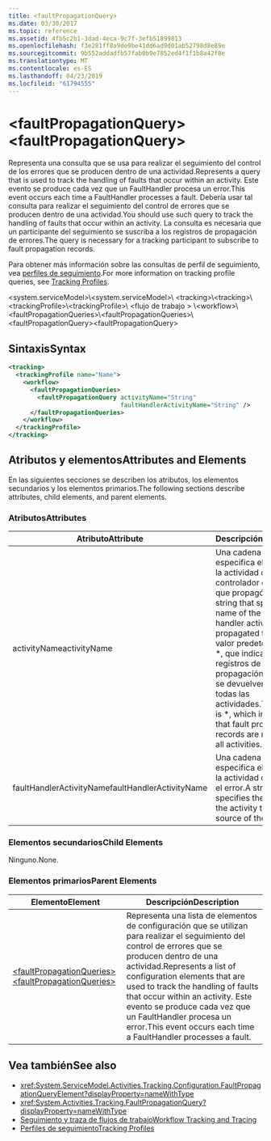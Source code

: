 ```yaml
---
title: <faultPropagationQuery>
ms.date: 03/30/2017
ms.topic: reference
ms.assetid: 4fb5c2b1-3dad-4eca-9c7f-3efb51899813
ms.openlocfilehash: f3e281ff8a9de9be41dd6ad9d01ab52798d8e89e
ms.sourcegitcommit: 9b552addadfb57fab0b9e7852ed4f1f1b8a42f8e
ms.translationtype: MT
ms.contentlocale: es-ES
ms.lasthandoff: 04/23/2019
ms.locfileid: "61794555"
---
```

# <a name="faultpropagationquery"></a><span data-ttu-id="81b3e-101">\<faultPropagationQuery></span><span class="sxs-lookup"><span data-stu-id="81b3e-101">\<faultPropagationQuery></span></span>

<span data-ttu-id="81b3e-102">Representa una consulta que se usa para realizar el seguimiento del control de los errores que se producen dentro de una actividad.</span><span class="sxs-lookup"><span data-stu-id="81b3e-102">Represents a query that is used to track the handling of faults that occur within an activity.</span></span>  <span data-ttu-id="81b3e-103">Este evento se produce cada vez que un FaultHandler procesa un error.</span><span class="sxs-lookup"><span data-stu-id="81b3e-103">This event occurs each time a FaultHandler processes a fault.</span></span> <span data-ttu-id="81b3e-104">Debería usar tal consulta para realizar el seguimiento del control de errores que se producen dentro de una actividad.</span><span class="sxs-lookup"><span data-stu-id="81b3e-104">You should use such query to track the handling of faults that occur within an activity.</span></span> <span data-ttu-id="81b3e-105">La consulta es necesaria que un participante del seguimiento se suscriba a los registros de propagación de errores.</span><span class="sxs-lookup"><span data-stu-id="81b3e-105">The query is necessary for a  tracking participant to subscribe to fault propagation records.</span></span>

 <span data-ttu-id="81b3e-106">Para obtener más información sobre las consultas de perfil de seguimiento, vea [perfiles de seguimiento](../../../../../docs/framework/windows-workflow-foundation/tracking-profiles.md).</span><span class="sxs-lookup"><span data-stu-id="81b3e-106">For more information on tracking profile queries, see [Tracking Profiles](../../../../../docs/framework/windows-workflow-foundation/tracking-profiles.md).</span></span>

<span data-ttu-id="81b3e-107">\<system.serviceModel>\\</span><span class="sxs-lookup"><span data-stu-id="81b3e-107">\<system.serviceModel>\\</span></span>
<span data-ttu-id="81b3e-108">\<tracking>\\</span><span class="sxs-lookup"><span data-stu-id="81b3e-108">\<tracking>\\</span></span>
<span data-ttu-id="81b3e-109">\<trackingProfile>\\</span><span class="sxs-lookup"><span data-stu-id="81b3e-109">\<trackingProfile>\\</span></span>
<span data-ttu-id="81b3e-110">\<flujo de trabajo > \\</span><span class="sxs-lookup"><span data-stu-id="81b3e-110">\<workflow>\\</span></span>
<span data-ttu-id="81b3e-111">\<faultPropagationQueries>\\</span><span class="sxs-lookup"><span data-stu-id="81b3e-111">\<faultPropagationQueries>\\</span></span>
<span data-ttu-id="81b3e-112">\<faultPropagationQuery></span><span class="sxs-lookup"><span data-stu-id="81b3e-112">\<faultPropagationQuery></span></span>

## <a name="syntax"></a><span data-ttu-id="81b3e-113">Sintaxis</span><span class="sxs-lookup"><span data-stu-id="81b3e-113">Syntax</span></span>

```xml
<tracking>
  <trackingProfile name="Name">
    <workflow>
      <faultPropagationQueries>
        <faultPropagationQuery activityName="String"
                               faultHandlerActivityName="String" />
      </faultPropagationQueries>
    </workflow>
  </trackingProfile>
</tracking>
```

## <a name="attributes-and-elements"></a><span data-ttu-id="81b3e-114">Atributos y elementos</span><span class="sxs-lookup"><span data-stu-id="81b3e-114">Attributes and Elements</span></span>

<span data-ttu-id="81b3e-115">En las siguientes secciones se describen los atributos, los elementos secundarios y los elementos primarios.</span><span class="sxs-lookup"><span data-stu-id="81b3e-115">The following sections describe attributes, child elements, and parent elements.</span></span>

### <a name="attributes"></a><span data-ttu-id="81b3e-116">Atributos</span><span class="sxs-lookup"><span data-stu-id="81b3e-116">Attributes</span></span>

|<span data-ttu-id="81b3e-117">Atributo</span><span class="sxs-lookup"><span data-stu-id="81b3e-117">Attribute</span></span>|<span data-ttu-id="81b3e-118">Descripción</span><span class="sxs-lookup"><span data-stu-id="81b3e-118">Description</span></span>|
|---------------|-----------------|
|<span data-ttu-id="81b3e-119">activityName</span><span class="sxs-lookup"><span data-stu-id="81b3e-119">activityName</span></span>|<span data-ttu-id="81b3e-120">Una cadena que especifica el nombre de la actividad de controlador de errores que propagó el error.</span><span class="sxs-lookup"><span data-stu-id="81b3e-120">A string that specifies the name of the fault handler activity that propagated the fault.</span></span> <span data-ttu-id="81b3e-121">El valor predeterminado es \*, que indica que los registros de propagación de errores se devuelven para todas las actividades.</span><span class="sxs-lookup"><span data-stu-id="81b3e-121">The default is \*, which indicates that fault propagation records are returned for all activities.</span></span>|
|<span data-ttu-id="81b3e-122">faultHandlerActivityName</span><span class="sxs-lookup"><span data-stu-id="81b3e-122">faultHandlerActivityName</span></span>|<span data-ttu-id="81b3e-123">Una cadena que especifica el nombre de la actividad que originó el error.</span><span class="sxs-lookup"><span data-stu-id="81b3e-123">A string that specifies the name of the activity that was the source of the fault.</span></span>|

### <a name="child-elements"></a><span data-ttu-id="81b3e-124">Elementos secundarios</span><span class="sxs-lookup"><span data-stu-id="81b3e-124">Child Elements</span></span>

<span data-ttu-id="81b3e-125">Ninguno.</span><span class="sxs-lookup"><span data-stu-id="81b3e-125">None.</span></span>

### <a name="parent-elements"></a><span data-ttu-id="81b3e-126">Elementos primarios</span><span class="sxs-lookup"><span data-stu-id="81b3e-126">Parent Elements</span></span>

|<span data-ttu-id="81b3e-127">Elemento</span><span class="sxs-lookup"><span data-stu-id="81b3e-127">Element</span></span>|<span data-ttu-id="81b3e-128">Descripción</span><span class="sxs-lookup"><span data-stu-id="81b3e-128">Description</span></span>|
|-------------|-----------------|
|[<span data-ttu-id="81b3e-129">\<faultPropagationQueries></span><span class="sxs-lookup"><span data-stu-id="81b3e-129">\<faultPropagationQueries></span></span>](../../../../../docs/framework/configure-apps/file-schema/windows-workflow-foundation/faultpropagationqueries.md)|<span data-ttu-id="81b3e-130">Representa una lista de elementos de configuración que se utilizan para realizar el seguimiento del control de errores que se producen dentro de una actividad.</span><span class="sxs-lookup"><span data-stu-id="81b3e-130">Represents a list of configuration elements that are used to track the handling of faults that occur within an activity.</span></span>  <span data-ttu-id="81b3e-131">Este evento se produce cada vez que un FaultHandler procesa un error.</span><span class="sxs-lookup"><span data-stu-id="81b3e-131">This event occurs each time a FaultHandler processes a fault.</span></span>|

## <a name="see-also"></a><span data-ttu-id="81b3e-132">Vea también</span><span class="sxs-lookup"><span data-stu-id="81b3e-132">See also</span></span>

- <xref:System.ServiceModel.Activities.Tracking.Configuration.FaultPropagationQueryElement?displayProperty=nameWithType>
- <xref:System.Activities.Tracking.FaultPropagationQuery?displayProperty=nameWithType>
- [<span data-ttu-id="81b3e-133">Seguimiento y traza de flujos de trabajo</span><span class="sxs-lookup"><span data-stu-id="81b3e-133">Workflow Tracking and Tracing</span></span>](../../../../../docs/framework/windows-workflow-foundation/workflow-tracking-and-tracing.md)
- [<span data-ttu-id="81b3e-134">Perfiles de seguimiento</span><span class="sxs-lookup"><span data-stu-id="81b3e-134">Tracking Profiles</span></span>](../../../../../docs/framework/windows-workflow-foundation/tracking-profiles.md)
